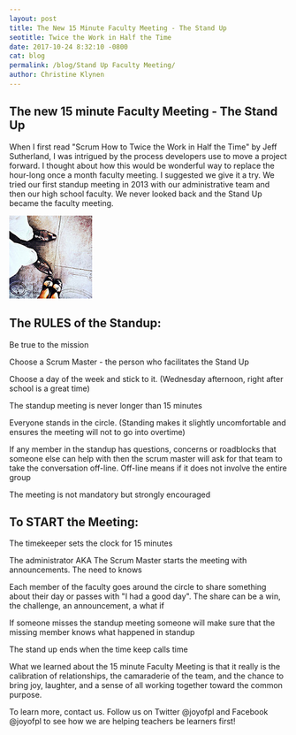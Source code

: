 ```yaml
---
layout: post
title: The New 15 Minute Faculty Meeting - The Stand Up
seotitle: Twice the Work in Half the Time
date: 2017-10-24 8:32:10 -0800
cat: blog
permalink: /blog/Stand Up Faculty Meeting/
author: Christine Klynen
---
```


The new 15 minute Faculty Meeting - The Stand Up
------
When I first read "Scrum How to Twice the Work in Half the Time" by Jeff Sutherland, I was intrigued by the process developers use to move a project forward. I thought about how this would be wonderful way to replace the hour-long once a month faculty meeting. I suggested we give it a try. We tried our first standup meeting in 2013 with our administrative team and then our high school faculty. We never looked back and the Stand Up became the faculty meeting.

<img src="/img/standupmeeting.jpg" alt="Stand Up Faculty Meeting">

The RULES of the Standup: 
------
Be true to the mission

Choose a Scrum Master - the person who facilitates the Stand Up

Choose a day of the week and stick to it. (Wednesday afternoon, right after school is a great time)

The standup meeting is never longer than 15 minutes

Everyone stands in the circle. (Standing makes it slightly uncomfortable and ensures the meeting will not to go into overtime)

If any member in the standup has questions, concerns or roadblocks that someone else can help with then the scrum master will ask for that team to take the conversation off-line. Off-line means if it does not involve the entire group

The meeting is not mandatory but strongly encouraged

To START the Meeting:
------

The timekeeper sets the clock for 15 minutes

The administrator AKA The Scrum Master starts the meeting with announcements. The need to knows

Each member of the faculty goes around the circle to share something about their day or passes with "I had a good day". The share can be a win, the challenge, an announcement, a what if

If someone misses the standup meeting someone will make sure that the missing member knows what happened in standup

The stand up ends when the time keep calls time

What we learned about the 15 minute Faculty Meeting is that it really is the calibration of relationships, the camaraderie of the team, and the chance to bring joy, laughter, and a sense of all working together toward the common purpose.

To learn more, contact us.
Follow us on Twitter @joyofpl and Facebook @joyofpl to see how we are helping teachers be learners first! 
